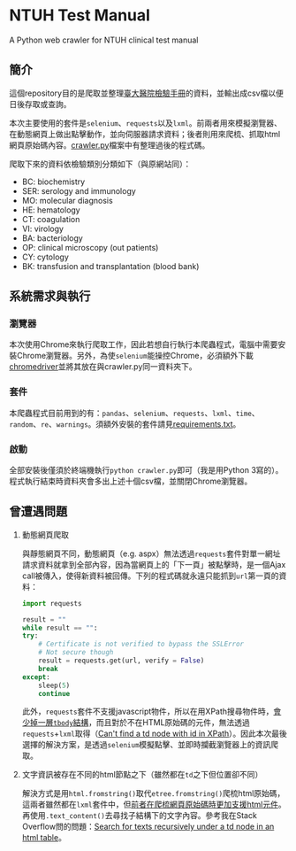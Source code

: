 # NTUH Test Manual
A Python web crawler for NTUH clinical test manual

## 簡介
這個repository目的是爬取並整理[臺大醫院檢驗手冊](https://www.ntuh.gov.tw/labmed/檢驗目錄/DocLib/檢驗目錄.aspx)的資料，並輸出成csv檔以便日後存取或查詢。

本次主要使用的套件是`selenium`、`requests`以及`lxml`。前兩者用來模擬瀏覽器、在動態網頁上做出點擊動作，並向伺服器請求資料；後者則用來爬梳、抓取html網頁原始碼內容。[crawler.py](crawler.py)檔案中有整理過後的程式碼。

爬取下來的資料依檢驗類別分類如下（與原網站同）：

- BC: biochemistry
- SER: serology and immunology
- MO: molecular diagnosis
- HE: hematology
- CT: coagulation
- VI: virology
- BA: bacteriology
- OP: clinical microscopy (out patients)
- CY: cytology
- BK: transfusion and transplantation (blood bank)

## 系統需求與執行
### 瀏覽器
本次使用Chrome來執行爬取工作，因此若想自行執行本爬蟲程式，電腦中需要安裝Chrome瀏覽器。另外，為使`selenium`能操控Chrome，必須額外下載[chromedriver](https://sites.google.com/a/chromium.org/chromedriver/)並將其放在與crawler.py同一資料夾下。

### 套件
本爬蟲程式目前用到的有：`pandas`、`selenium`、`requests`、`lxml`、`time`、`random`、`re`、`warnings`。須額外安裝的套件請見[requirements.txt](requirements.txt)。

### 啟動
全部安裝後僅須於終端機執行`python crawler.py`即可（我是用Python 3寫的）。程式執行結束時資料夾會多出上述十個csv檔，並關閉Chrome瀏覽器。

## 曾遭遇問題
1. 動態網頁爬取

    與靜態網頁不同，動態網頁（e.g. aspx）無法透過`requests`套件對單一網址請求資料就拿到全部內容，因為當網頁上的「下一頁」被點擊時，是一個Ajax call被傳入，使得新資料被回傳。下列的程式碼就永遠只能抓到`url`第一頁的資料：
    
    ```python
    import requests
    
    result = ""
    while result == "":
    try:
        # Certificate is not verified to bypass the SSLError
        # Not secure though
        result = requests.get(url, verify = False)
        break
    except:
        sleep(5)
        continue
    ```
    
    此外，`requests`套件不支援javascript物件，所以在用XPath搜尋物件時，[會少掉一層`tbody`結構](https://github.com/requests/requests/issues/4585)，而且對於不在HTML原始碼的元件，無法透過`requests`+`lxml`取得（[Can't find a td node with id in XPath](https://stackoverflow.com/questions/50763386/cant-find-a-td-node-with-id-in-xpath)）。因此本次最後選擇的解決方案，是透過`selenium`模擬點擊、並即時攔截瀏覽器上的資訊爬取。
    
2. 文字資訊被存在不同的html節點之下（雖然都在`td`之下但位置卻不同）

    解決方式是用`html.fromstring()`取代`etree.fromstring()`爬梳html原始碼，這兩者雖然都在`lxml`套件中，但[前者在爬梳網頁原始碼時更加支援html元件](http://lxml.de/lxmlhtml.html)。再使用`.text_content()`去尋找子結構下的文字內容。參考我在Stack Overflow問的問題：[Search for texts recursively under a td node in an html table](https://stackoverflow.com/questions/49808607/search-for-texts-recursively-under-a-td-node-in-an-html-table)。

